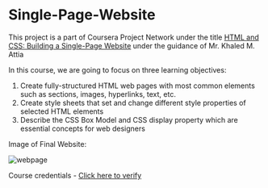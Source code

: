 # Single-Page-Website

This project is a part of Coursera Project Network under the title [HTML and CSS: Building a Single-Page Website](https://www.coursera.org/projects/html-css-single-page?) under the guidance of Mr. Khaled M. Attia


In this course, we are going to focus on three learning objectives:
  1. Create fully-structured HTML web pages with most common elements such as sections, images, hyperlinks, text, etc.
  2. Create style sheets that set and change different style properties of selected HTML elements
  3. Describe the CSS Box Model and CSS display property which are essential concepts for web designers

Image of Final Website: 
  
![webpage](https://github.com/Rounak-Ghosh/Single-Page-Website/blob/main/image.png?raw=true)

Course credentials - [Click here to verify](https://coursera.org/share/112348f12a78a27378714832892591e6)
